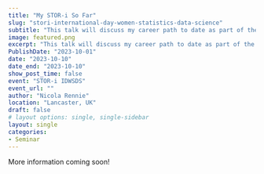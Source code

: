 ```yaml
---
title: "My STOR-i So Far"
slug: "stori-international-day-women-statistics-data-science"
subtitle: "This talk will discuss my career path to date as part of the International Day of Women in Statistics and Data Science celebrations at STOR-i CDT."
image: featured.png
excerpt: "This talk will discuss my career path to date as part of the International Day of Women in Statistics and Data Science celebrations at STOR-i CDT."
PublishDate: "2023-10-01"
date: "2023-10-10"
date_end: "2023-10-10"
show_post_time: false
event: "STOR-i IDWSDS"
event_url: ""
author: "Nicola Rennie"
location: "Lancaster, UK"
draft: false
# layout options: single, single-sidebar
layout: single
categories:
- Seminar
---
```


More information coming soon!

